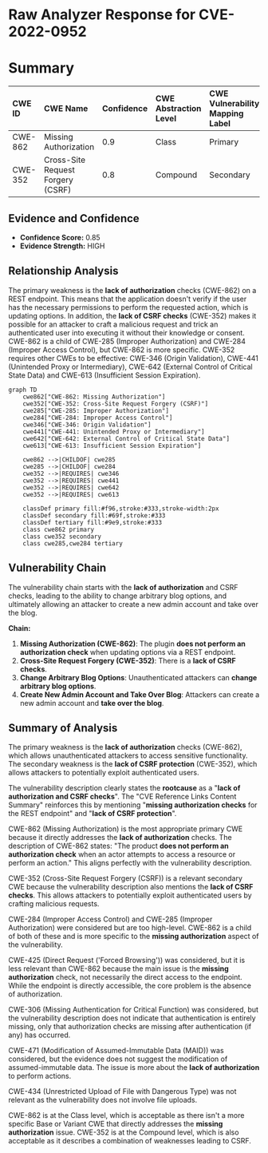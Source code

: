 # Raw Analyzer Response for CVE-2022-0952

# Summary
| CWE ID  | CWE Name                                                                        | Confidence | CWE Abstraction Level | CWE Vulnerability Mapping Label | CWE-Vulnerability Mapping Notes |
| :-------- | :------------------------------------------------------------------------------ | :--------- | :---------------------- | :------------------------------ | :------------------------------ |
| CWE-862   | Missing Authorization                                                         | 0.9        | Class                   | Primary                         | Allowed-with-Review             |
| CWE-352   | Cross-Site Request Forgery (CSRF)                                             | 0.8        | Compound                | Secondary                       | Allowed                         |

## Evidence and Confidence

*   **Confidence Score:** 0.85
*   **Evidence Strength:** HIGH

## Relationship Analysis

The primary weakness is the **lack of authorization** checks (CWE-862) on a REST endpoint. This means that the application doesn't verify if the user has the necessary permissions to perform the requested action, which is updating options. In addition, the **lack of CSRF checks** (CWE-352) makes it possible for an attacker to craft a malicious request and trick an authenticated user into executing it without their knowledge or consent. CWE-862 is a child of CWE-285 (Improper Authorization) and CWE-284 (Improper Access Control), but CWE-862 is more specific. CWE-352 requires other CWEs to be effective: CWE-346 (Origin Validation), CWE-441 (Unintended Proxy or Intermediary), CWE-642 (External Control of Critical State Data) and CWE-613 (Insufficient Session Expiration).

```mermaid
graph TD
    cwe862["CWE-862: Missing Authorization"]
    cwe352["CWE-352: Cross-Site Request Forgery (CSRF)"]
    cwe285["CWE-285: Improper Authorization"]
    cwe284["CWE-284: Improper Access Control"]
    cwe346["CWE-346: Origin Validation"]
    cwe441["CWE-441: Unintended Proxy or Intermediary"]
    cwe642["CWE-642: External Control of Critical State Data"]
    cwe613["CWE-613: Insufficient Session Expiration"]

    cwe862 -->|CHILDOF| cwe285
    cwe285 -->|CHILDOF| cwe284
    cwe352 -->|REQUIRES| cwe346
    cwe352 -->|REQUIRES| cwe441
    cwe352 -->|REQUIRES| cwe642
    cwe352 -->|REQUIRES| cwe613

    classDef primary fill:#f96,stroke:#333,stroke-width:2px
    classDef secondary fill:#69f,stroke:#333
    classDef tertiary fill:#9e9,stroke:#333
    class cwe862 primary
    class cwe352 secondary
    class cwe285,cwe284 tertiary
```

## Vulnerability Chain

The vulnerability chain starts with the **lack of authorization** and CSRF checks, leading to the ability to change arbitrary blog options, and ultimately allowing an attacker to create a new admin account and take over the blog.

**Chain:**

1.  **Missing Authorization (CWE-862)**: The plugin **does not perform an authorization check** when updating options via a REST endpoint.
2.  **Cross-Site Request Forgery (CWE-352)**: There is a **lack of CSRF checks**.
3.  **Change Arbitrary Blog Options**: Unauthenticated attackers can **change arbitrary blog options**.
4.  **Create New Admin Account and Take Over Blog**: Attackers can create a new admin account and **take over the blog**.

## Summary of Analysis

The primary weakness is the **lack of authorization** checks (CWE-862), which allows unauthenticated attackers to access sensitive functionality. The secondary weakness is the **lack of CSRF protection** (CWE-352), which allows attackers to potentially exploit authenticated users.

The vulnerability description clearly states the **rootcause** as a "**lack of authorization and CSRF checks**". The "CVE Reference Links Content Summary" reinforces this by mentioning "**missing authorization checks** for the REST endpoint" and "**lack of CSRF protection**".

CWE-862 (Missing Authorization) is the most appropriate primary CWE because it directly addresses the **lack of authorization** checks. The description of CWE-862 states: "The product **does not perform an authorization check** when an actor attempts to access a resource or perform an action." This aligns perfectly with the vulnerability description.

CWE-352 (Cross-Site Request Forgery (CSRF)) is a relevant secondary CWE because the vulnerability description also mentions the **lack of CSRF checks**. This allows attackers to potentially exploit authenticated users by crafting malicious requests.

CWE-284 (Improper Access Control) and CWE-285 (Improper Authorization) were considered but are too high-level. CWE-862 is a child of both of these and is more specific to the **missing authorization** aspect of the vulnerability.

CWE-425 (Direct Request ('Forced Browsing')) was considered, but it is less relevant than CWE-862 because the main issue is the **missing authorization** check, not necessarily the direct access to the endpoint. While the endpoint is directly accessible, the core problem is the absence of authorization.

CWE-306 (Missing Authentication for Critical Function) was considered, but the vulnerability description does not indicate that authentication is entirely missing, only that authorization checks are missing after authentication (if any) has occurred.

CWE-471 (Modification of Assumed-Immutable Data (MAID)) was considered, but the evidence does not suggest the modification of assumed-immutable data. The issue is more about the **lack of authorization** to perform actions.

CWE-434 (Unrestricted Upload of File with Dangerous Type) was not relevant as the vulnerability does not involve file uploads.

CWE-862 is at the Class level, which is acceptable as there isn't a more specific Base or Variant CWE that directly addresses the **missing authorization** issue. CWE-352 is at the Compound level, which is also acceptable as it describes a combination of weaknesses leading to CSRF.